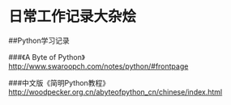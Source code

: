 # 日常工作记录大杂烩

##Python学习记录

###《A Byte of Python》 http://www.swaroopch.com/notes/python/#frontpage

###中文版《简明Python教程》 http://woodpecker.org.cn/abyteofpython_cn/chinese/index.html
